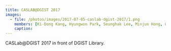 ```yaml
---
title: CASLAB@DGIST 2017
images:
  - file: /photos/images/2017-07-05-caslab-dgist-2017/1.png
    members: [Ki-Dong Kang, Hyungwon Park, Seunghak Lee, Minjun Hong, Gyeongseo Park, Minwoo Jang, Daehoon Kim, Seungkyu Lee]
    caption: 
---
```


CASLab@DGIST 2017 in front of DGIST Library.